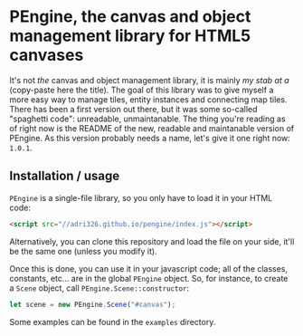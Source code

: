 # PEngine, the canvas and object management library for HTML5 canvases

It's not *the* canvas and object management library, it is mainly *my stab at a* (copy-paste here the title).
The goal of this library was to give myself a more easy way to manage tiles, entity instances and connecting map tiles.
There has been a first version out there, but it was some so-called "spaghetti code": unreadable, unmaintanable. The thing you're reading as of right now is the README of the new, readable and maintanable version of PEngine.
As this version probably needs a name, let's give it one right now: `1.0.1`.

## Installation / usage

`PEngine` is a single-file library, so you only have to load it in your HTML code:

```html
<script src="//adri326.github.io/pengine/index.js"></script>
```

Alternatively, you can clone this repository and load the file on your side, it'll be the same one (unless you modify it).

Once this is done, you can use it in your javascript code; all of the classes, constants, etc… are in the global `PEngine` object. So, for instance, to create a `Scene` object, call `PEngine.Scene::constructor`:

```js
let scene = new PEngine.Scene("#canvas");
```

Some examples can be found in the `examples` directory.

